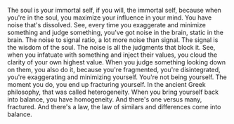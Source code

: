  The soul is your immortal self, if you will, the immortal self, because when you're in the soul, you maximize your influence in your mind. You have noise that's dissolved. See, every time you exaggerate and minimize something and judge something, you've got noise in the brain, static in the brain. The noise to signal ratio, a lot more noise than signal. The signal is the wisdom of the soul. The noise is all the judgments that block it. See, when you infatuate with something and inject their values, you cloud the clarity of your own highest value. When you judge something looking down on them, you also do it, because you're fragmented, you're disintegrated, you're exaggerating and minimizing yourself. You're not being yourself. The moment you do, you end up fracturing yourself. In the ancient Greek philosophy, that was called heterogeneity. When you bring yourself back into balance, you have homogeneity. And there's one versus many, fractured. And there's a law, the law of similars and differences come into balance.